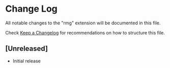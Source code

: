 # Change Log

All notable changes to the "rmg" extension will be documented in this file.

Check [Keep a Changelog](http://keepachangelog.com/) for recommendations on how to structure this file.

## [Unreleased]

- Initial release